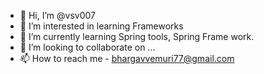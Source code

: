 - 👋 Hi, I’m @vsv007
- 👀 I’m interested in learning Frameworks
- 🌱 I’m currently learning Spring tools, Spring Frame work.
- 💞️ I’m looking to collaborate on ...
- 📫 How to reach me - bhargavvemuri77@gmail.com

<!---
vsv007/vsv007 is a ✨ special ✨ repository because its `README.md` (this file) appears on your GitHub profile.
You can click the Preview link to take a look at your changes.
--->
